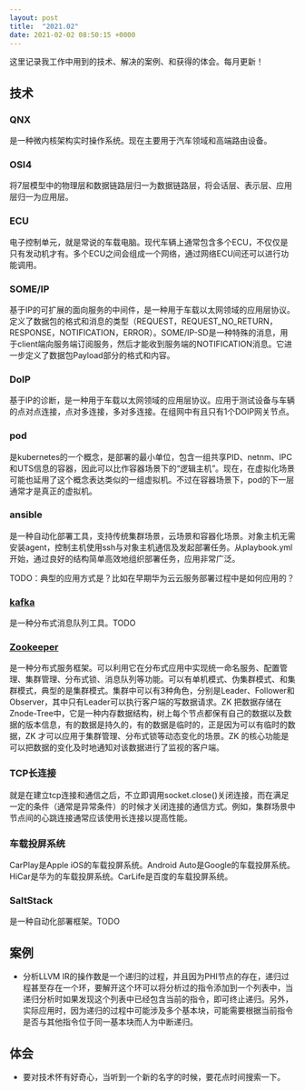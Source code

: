 ```yaml
---
layout: post
title:  "2021.02"
date: 2021-02-02 08:50:15 +0000   
---
```


这里记录我工作中用到的技术、解决的案例、和获得的体会。每月更新！

技术
----

### QNX

是一种微内核架构实时操作系统。现在主要用于汽车领域和高端路由设备。

### OSI4

将7层模型中的物理层和数据链路层归一为数据链路层，将会话层、表示层、应用层归一为应用层。

### ECU

电子控制单元，就是常说的车载电脑。现代车辆上通常包含多个ECU，不仅仅是只有发动机才有。多个ECU之间会组成一个网络，通过网络ECU间还可以进行功能调用。

### SOME/IP

基于IP的可扩展的面向服务的中间件，是一种用于车载以太网领域的应用层协议。定义了数据包的格式和消息的类型（REQUEST，REQUEST_NO_RETURN，RESPONSE，NOTIFICATION，ERROR）。SOME/IP-SD是一种特殊的消息，用于client端向服务端订阅服务，然后才能收到服务端的NOTIFICATION消息。它进一步定义了数据包Payload部分的格式和内容。

### DoIP

基于IP的诊断，是一种用于车载以太网领域的应用层协议。应用于测试设备与车辆的点对点连接，点对多连接，多对多连接。在组网中有且只有1个DOIP网关节点。

### pod

是kubernetes的一个概念，是部署的最小单位，包含一组共享PID、netnm、IPC和UTS信息的容器，因此可以比作容器场景下的“逻辑主机”。现在，在虚拟化场景可能也延用了这个概念表达类似的一组虚拟机。不过在容器场景下，pod的下一层通常才是真正的虚拟机。

### ansible

是一种自动化部署工具，支持传统集群场景，云场景和容器化场景。对象主机无需安装agent，控制主机使用ssh与对象主机通信及发起部署任务。从playbook.yml开始，通过良好的结构简单高效地组织部署任务，应用非常广泛。

TODO：典型的应用方式是？比如在早期华为云云服务部署过程中是如何应用的？

### [kafka](https://blog.csdn.net/weixin_45366499/article/details/106943229) 

是一种分布式消息队列工具。TODO

### [Zookeeper](https://developer.ibm.com/zh/technologies/analytics/articles/os-cn-zookeeper/)

是一种分布式服务框架。可以利用它在分布式应用中实现统一命名服务、配置管理、集群管理、分布式锁、消息队列等功能。可以有单机模式、伪集群模式、和集群模式，典型的是集群模式。集群中可以有3种角色，分别是Leader、Follower和Observer，其中只有Leader可以执行客户端的写数据请求。ZK 把数据存储在Znode-Tree中，它是一种内存数据结构，树上每个节点都保有自己的数据以及数据的版本信息，有的数据是持久的，有的数据是临时的，正是因为可以有临时的数据，ZK 才可以应用于集群管理、分布式锁等动态变化的场景。ZK 的核心功能是可以把数据的变化及时地通知对该数据进行了监视的客户端。

### TCP长连接

就是在建立tcp连接和通信之后，不立即调用socket.close()关闭连接，而在满足一定的条件（通常是异常条件）的时候才关闭连接的通信方式。例如，集群场景中节点间的心跳连接通常应该使用长连接以提高性能。

### 车载投屏系统

CarPlay是Apple iOS的车载投屏系统。Android Auto是Google的车载投屏系统。HiCar是华为的车载投屏系统。CarLife是百度的车载投屏系统。

### SaltStack

是一种自动化部署框架。TODO

案例
----

* 分析LLVM IR的操作数是一个递归的过程，并且因为PHI节点的存在，递归过程甚至存在一个环，要解开这个环可以将分析过的指令添加到一个列表中，当递归分析时如果发现这个列表中已经包含当前的指令，即可终止递归。另外，实际应用时，因为递归的过程中可能涉及多个基本块，可能需要根据当前指令是否与其他指令位于同一基本块而人为中断递归。

体会
----

* 要对技术怀有好奇心，当听到一个新的名字的时候，要花点时间搜索一下。